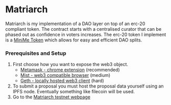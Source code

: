 # Matriarch

Matriarch is my implementation of a DAO layer on top of an erc-20 compliant token. The contract starts with a centralised curator that can be phased out as confidence in voters increases. The erc-20 token I implement is a [MiniMe Token](https://medium.com/giveth/the-minime-token-open-sourced-by-giveth-2710c0210787#.w7najly69) which allows for easy and efficient DAO splits.


### Prerequisites and Setup

1. First choose how you want to expose the web3 object.
    - [Metamask - chrome extension](https://chrome.google.com/webstore/detail/metamask/nkbihfbeogaeaoehlefnkodbefgpgknn) (recommended)
    - [Mist - web3 compatible browser](https://github.com/ethereum/mist/releases) (medium)
    - [Geth - locally hosted web3 client](https://github.com/ethereum/go-ethereum/wiki/Building-Ethereum) (hard)
2. To submit a proposal you must host the proposal data yourself using an IPFS node. Eventually something like filecoin will be used.
3. Go to the [Matriarch testnet webpage](http://matriarch-testnet.azurewebsites.net/)